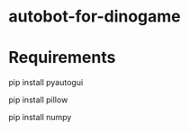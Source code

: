 # autobot-for-dinogame

# Requirements

pip install pyautogui

pip install pillow

pip install numpy
